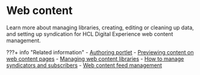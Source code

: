 # Web content

Learn more about managing libraries, creating, editing or cleaning up data, and setting up syndication for HCL Digital Experience web content management.

???+ info "Related information"
    -   [Authoring portlet](../create_sites/authoring_tools/site_auth_portlet.md)
    -   [Previewing content on web content pages](../../manage_content/wcm_delivery/deliver_webcontent_on_portal/customizing_content/mp_wcm_prevcontent.md)
    -   [Managing web content libraries](../../manage_content/wcm_authoring/authoring_portlet/web_content_libraries/index.md)
    -   [How to manage syndicators and subscribers](../../manage_content/wcm_delivery/syndication/manage_synd_subs/index.md)
    -   [Web content feed management](../../manage_content/wcm_authoring/wci/webcontentfeed_mgmt/index.md)


